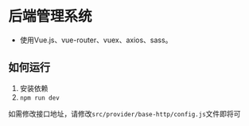 # 后端管理系统
- 使用Vue.js、vue-router、vuex、axios、sass。

## 如何运行
1. 安装依赖
2. `npm run dev`

如需修改接口地址，请修改`src/provider/base-http/config.js`文件即将可
